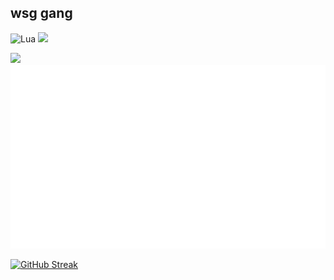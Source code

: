 ## wsg gang
![Lua](https://img.shields.io/badge/lua-%232C2D72.svg?style=for-the-badge&logo=lua&logoColor=white)
<img src="https://img.shields.io/badge/VSCode-0078D4?style=for-the-badge&logo=visual%20studio%20code&logoColor=white"/>

![](https://raw.githubusercontent.com/baiyo/github-stats/master/generated/languages.svg#gh-dark-mode-only)
![](https://raw.githubusercontent.com/coolelectronics/github-stats/master/generated/languages.svg#gh-dark-mode-only)

[![GitHub Streak](http://github-readme-streak-stats.herokuapp.com?user=baiyo&theme=github-dark&hide_border=true&background=161B22)](https://git.io/streak-stats)

